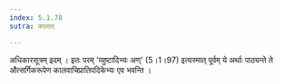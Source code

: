 ```yaml
---
index: 5.1.78
sutra: कालात्

---
```

अधिकारसूत्रम् इदम् । इतः परम् 'व्युष्टादिभ्यः अण्' (5।1।97) इत्यस्मात् पूर्वम्  ये अर्थाः पाठ्यन्ते ते औत्सर्गिकरूपेण  कालवाचिप्रातिपदिकेभ्यः एव भवन्ति । 